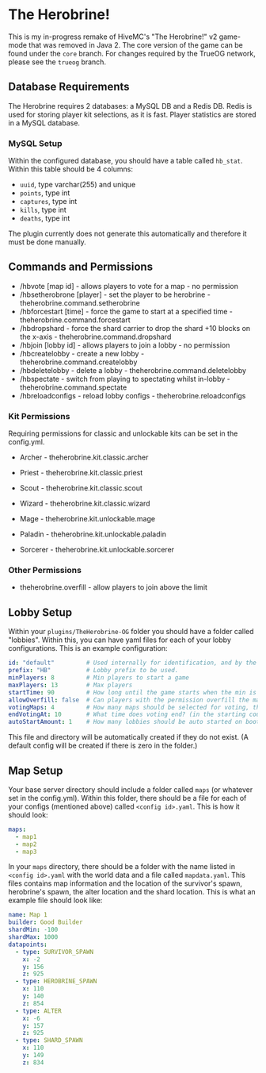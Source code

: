 # The Herobrine!

This is my in-progress remake of HiveMC's "The Herobrine!" v2 game-mode that was removed in Java 2. The core version of the game can be found under the `core` branch. For changes required by the TrueOG network, please see the `trueog` branch.

## Database Requirements
The Herobrine requires 2 databases: a MySQL DB and a Redis DB. Redis is used for storing player kit selections, as it is fast. Player statistics are stored in a MySQL database.

### MySQL Setup
Within the configured database, you should have a table called `hb_stat`. Within this table should be 4 columns:
- `uuid`, type varchar(255) and unique 
- `points`, type int
- `captures`, type int
- `kills`, type int
- `deaths`, type int

The plugin currently does not generate this automatically and therefore it must be done manually.

## Commands and Permissions
- /hbvote [map id] - allows players to vote for a map - no permission
- /hbsetherobrone [player] - set the player to be herobrine - theherobrine.command.setherobrine
- /hbforcestart [time] - force the game to start at a specified time - theherobrine.command.forcestart
- /hbdropshard - force the shard carrier to drop the shard +10 blocks on the x-axis - theherobrine.command.dropshard
- /hbjoin [lobby id] - allows players to join a lobby - no permission
- /hbcreatelobby <configuration id> - create a new lobby - theherobrine.command.createlobby
- /hbdeletelobby <lobby id> - delete a lobby - theherobrine.command.deletelobby
- /hbspectate - switch from playing to spectating whilst in-lobby - theherobrine.command.spectate
- /hbreloadconfigs - reload lobby configs - theherobrine.reloadconfigs

### Kit Permissions
Requiring permissions for classic and unlockable kits can be set in the config.yml.

- Archer - theherobrine.kit.classic.archer
- Priest - theherobrine.kit.classic.priest
- Scout - theherobrine.kit.classic.scout
- Wizard - theherobrine.kit.classic.wizard

- Mage - theherobrine.kit.unlockable.mage
- Paladin - theherobrine.kit.unlockable.paladin
- Sorcerer - theherobrine.kit.unlockable.sorcerer

### Other Permissions
- theherobrine.overfill - allow players to join above the limit

## Lobby Setup
Within your `plugins/TheHerobrine-OG` folder you should have a folder called "lobbies". Within this, you can have yaml files for each of your lobby configurations. This is an example configuration:
```yaml
id: "default"         # Used internally for identification, and by the map base (see below)
prefix: "HB"          # Lobby prefix to be used.
minPlayers: 8         # Min players to start a game
maxPlayers: 13        # Max players
startTime: 90         # How long until the game starts when the min is reached
allowOverfill: false  # Can players with the permission overfill the max?
votingMaps: 4         # How many maps should be selected for voting, this should be no more than the amount in the map base config
endVotingAt: 10       # What time does voting end? (in the starting countdown)
autoStartAmount: 1    # How many lobbies should be auto started on boot?
```
This file and directory will be automatically created if they do not exist. (A default config will be created if there is zero in the folder.)

## Map Setup
Your base server directory should include a folder called `maps` (or whatever set in the config.yml). Within this folder, there should be a file for each of your configs (mentioned above) called `<config id>.yaml`. This is how it should look:
```yaml
maps:
  - map1
  - map2
  - map3
```

In your `maps` directory, there should be a folder with the name listed in `<config id>.yaml` with the world data and a file called `mapdata.yaml`.
This files contains map information and the location of the survivor's spawn, herobrine's spawn, the alter location and the shard location.
This is what an example file should look like:
```yaml
name: Map 1
builder: Good Builder
shardMin: -100
shardMax: 1000
datapoints:
  - type: SURVIVOR_SPAWN
    x: -2
    y: 156
    z: 925
  - type: HEROBRINE_SPAWN
    x: 110
    y: 140
    z: 854
  - type: ALTER
    x: -6
    y: 157
    z: 925
  - type: SHARD_SPAWN
    x: 110
    y: 149
    z: 834
```

